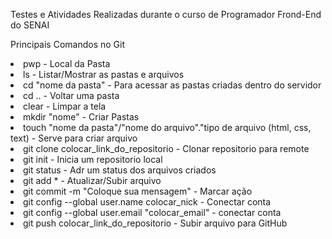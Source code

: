 Testes e Atividades Realizadas durante o curso de Programador Frond-End do SENAI

Principais Comandos no Git
<br>
 <li>pwp - Local da Pasta
<li>ls - Listar/Mostrar as pastas e arquivos
<li>cd "nome da pasta" - Para acessar as pastas criadas dentro do servidor
<li>cd .. - Voltar uma pasta
<li>clear - Limpar a tela
<li>mkdir "nome" - Criar Pastas
<li>touch "nome da pasta"/"nome do arquivo"."tipo de arquivo (html, css, text) - Serve para criar arquivo

<li>git clone colocar_link_do_repositorio - Clonar repositorio para remote
<li>git init - Inicia um repositorio local
<li>git status - Adr um status dos arquivos criados
<li>git add * - Atualizar/Subir arquivo
<li>git commit -m "Coloque sua mensagem" - Marcar ação
<li>git config --global user.name colocar_nick - Conectar conta
<li>git config --global user.email "colocar_email" - conectar conta
<li>git push colocar_link_do_repositorio - Subir arquivo para GitHub
